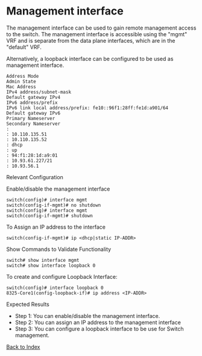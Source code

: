 # Management interface 

The management interface can be used to gain remote management access to the switch. The management interface is accessible using the "mgmt" VRF and is separate from the data plane interfaces, which are in the "default" VRF. 

Alternatively, a loopback interface can be configured to be used as management interface.

```
Address Mode
Admin State
Mac Address
IPv4 address/subnet-mask
Default gateway IPv4
IPv6 address/prefix
IPv6 link local address/prefix: fe10::96f1:28ff:fe1d:a901/64
Default gateway IPv6
Primary Nameserver
Secondary Nameserver
:
: 10.110.135.51
: 10.110.135.52
: dhcp
: up
: 94:f1:28:1d:a9:01
: 10.93.61.227/21
: 10.93.56.1
```

Relevant Configuration

Enable/disable the management interface 

```
switch(config)# interface mgmt 
switch(config-if-mgmt)# no shutdown
switch(config)# interface mgmt 
switch(config-if-mgmt)# shutdown
```

To Assign an IP address to the interface 
```
switch(config-if-mgmt)# ip <dhcp|static IP-ADDR> 
```
Show Commands to Validate Functionality

```
switch# show interface mgmt
switch# show interface loopback 0
```

To create and configure Loopback Interface: 

```
switch(config)# interface loopback 0 
8325-Core1(config-loopback-if)# ip address <IP-ADDR> 
```

Expected Results 

* Step 1: You can enable/disable the management interface.
* Step 2: You can assign an IP address to the management interface 
* Step 3: You can configure a loopback interface to be use for Switch management. 

[Back to Index](./index.md)